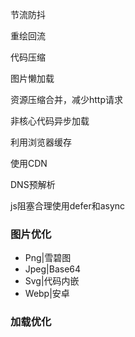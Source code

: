 节流防抖

重绘回流

代码压缩

图片懒加载

资源压缩合并，减少http请求

非核心代码异步加载

利用浏览器缓存

使用CDN

DNS预解析

js阻塞合理使用defer和async

### 图片优化

- Png|雪碧图
- Jpeg|Base64
- Svg|代码内嵌
- Webp|安卓

### 加载优化
